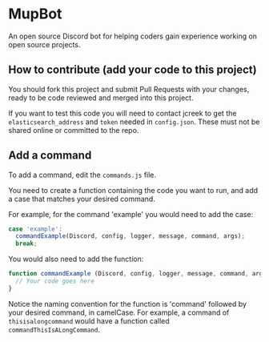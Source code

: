 # MupBot

An open source Discord bot for helping coders gain experience working on open source projects.

## How to contribute (add your code to this project)

You should fork this project and submit Pull Requests with your changes, ready to be code reviewed and merged into this project.

If you want to test this code you will need to contact jcreek to get the `elasticsearch_address` and `token` needed in `config.json`. These must not be shared online or committed to the repo.

## Add a command

To add a command, edit the `commands.js` file.

You need to create a function containing the code you want to run, and add a case that matches your desired command.

For example, for the command 'example' you would need to add the case:

```js
case 'example':
  commandExample(Discord, config, logger, message, command, args);
  break;
```

You would also need to add the function:

```js
function commandExample (Discord, config, logger, message, command, args) {
  // Your code goes here
}
```

Notice the naming convention for the function is 'command' followed by your desired command, in camelCase. For example, a command of `thisisalongcommand` would have a function called `commandThisIsALongCommand`.

